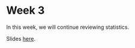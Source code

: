 # Week 3

In this week, we will continue reviewing statistics.

Slides [here](https://docs.google.com/presentation/d/e/2PACX-1vRmf4YBijmN1TdXRQBkFdz2lF16CodhJcI9VDZS1BsCLcZqcqOubsf73MSlXhlQh8pnNYnUH0zpjVQJ/pub?start=false&loop=false&delayms=600000).
